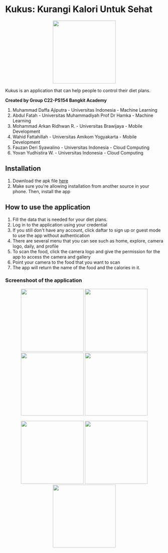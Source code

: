 # Kukus: Kurangi Kalori Untuk Sehat

<p align="center">
  <img src="https://user-images.githubusercontent.com/106865783/173259816-f3f8ee19-e226-4e06-82b4-7aff4f169f3a.png" width="200">
</p>

Kukus is an application that can help people to control their diet plans.
          
**Created by Group C22-PS154 Bangkit Academy**
1. Muhammad Daffa Ajiputra - Universitas Indonesia - Machine Learning
2. Abdul Fatah - Universitas Muhammadiyah Prof Dr Hamka - Machine Learning
3. Mohammad Arkan Ridhwan R. - Universitas Brawijaya - Mobile Development
4. Wahid Fattahillah - Universitas Amikom Yogyakarta - Mobile Development
5. Fauzan Deri Syawalino - Universitas Indonesia - Cloud Computing
6. Yovan Yudhistira W. - Universitas Indonesia - Cloud Computing

## Installation
1. Download the apk file [here](https://drive.google.com/file/d/1Ajjjd_rPTv4AIlAe4kmLGHPZ8FKBEph3/view?usp=sharing)
2. Make sure you're allowing installation from another source in your phone. Then, install the app

## How to use the application
1. Fill the data that is needed for your diet plans.
2. Log in to the application using your credential
3. If you still don't have any account, click daftar to sign up or guest mode to use the app without authentication
4. There are several menu that you can see such as home, explore, camera logo, daily, and profile
5. To scan the food, click the camera logo and give the permission for the app to access the camera and gallery
6. Point your camera to the food that you want to scan
7. The app will return the name of the food and the calories in it.

### Screenshoot of the application
<p align="center">
    <img src = "https://user-images.githubusercontent.com/106865783/173261041-2f1ee7a2-f1e2-428d-9035-fb1bc9b81ac7.png" width="200">
    <img src = "https://user-images.githubusercontent.com/106865783/173261610-bff051a0-7906-4cb8-96a5-e3f62e7c4653.png" width="200">
    <img src = "https://user-images.githubusercontent.com/106865783/173261947-7f0ac171-ff27-421a-98e9-ab1249aa38fe.png" width="200">
    <img src = "https://user-images.githubusercontent.com/106865783/173261960-0dfd2ea8-0fea-45d2-9351-52d17fa1bce4.png" width="200">
</p>
<p align="center">
    <img src = "https://user-images.githubusercontent.com/106865783/173262132-0394484d-092e-4449-a834-4f4f61f2816c.png" width="200">
    <img src = "https://user-images.githubusercontent.com/106865783/173262147-613303d0-48cd-4e12-9d8c-a47dc55066d2.png" width="200">
    <img src = "https://user-images.githubusercontent.com/106865783/173262160-99e78889-4fa7-4378-9700-c4c857cc235d.png" width="200">
</p>
          
